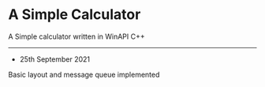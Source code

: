 # A Simple Calculator
A Simple calculator written in WinAPI C++

-----

- 25th September 2021

Basic layout and message queue implemented
